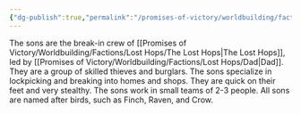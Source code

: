 ```yaml
---
{"dg-publish":true,"permalink":"/promises-of-victory/worldbuilding/factions/lost-hops/the-sons-burglars-crew/","title":"The Sons (burglars crew)","noteIcon":"Faction","created":"2023-01-25T02:26:54.123+01:00","updated":"2023-03-29T21:31:08.846+02:00"}
---
```


The sons are the break-in crew of [[Promises of Victory/Worldbuilding/Factions/Lost Hops/The Lost Hops\|The Lost Hops]], led by [[Promises of Victory/Worldbuilding/Factions/Lost Hops/Dad\|Dad]]. They are a group of skilled thieves and burglars. The sons specialize in lockpicking and breaking into homes and shops. They are quick on their feet and very stealthy. The sons work in small teams of 2-3 people.
All sons are named after birds, such as Finch, Raven, and Crow.